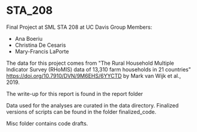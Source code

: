 # STA_208
Final Project at SML STA 208 at UC Davis
Group Members: 
- Ana Boeriu
- Christina De Cesaris
- Mary-Francis LaPorte

The data for this project comes from "The Rural Household Multiple Indicator Survey (RHoMIS) data of 13,310 farm households in 21 countries" https://doi.org/10.7910/DVN/9M6EHS/6YYCTD by Mark van Wijk et al., 2019.

The write-up for this report is found in the report folder

Data used for the analyses are curated in the data directory. Finalized versions of scripts can be found in the folder finalized_code. 

Misc folder contains code drafts. 
